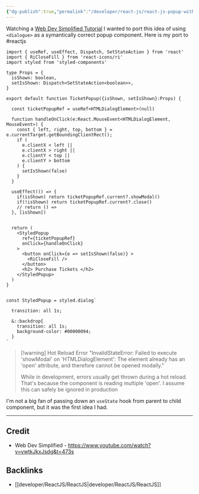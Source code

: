```yaml
---
{"dg-publish":true,"permalink":"/developer/react-js/react-js-popup-with-dialogue-modal/","noteIcon":""}
---
```


Watching a [Web Dev Simplified Tutorial](https://www.youtube.com/@WebDevSimplified) I wanted to port this idea of using `<dialogue>` as a symantically correct popup component. Here is my port to #reactjs 

```tsx
import { useRef, useEffect, Dispatch, SetStateAction } from 'react'
import { RiCloseFill } from 'react-icons/ri'
import styled from 'styled-components'

type Props = {
  isShown: boolean,
  setIsShown: Dispatch<SetStateAction<boolean>>,
}

export default function TicketPopup({isShown, setIsShown}:Props) {

  const ticketPopupRef = useRef<HTMLDialogElement>(null)

  function handleOnClick(e:React.MouseEvent<HTMLDialogElement, MouseEvent>) {
    const { left, right, top, bottom } = e.currentTarget.getBoundingClientRect();
    if (
      e.clientX < left ||
      e.clientX > right ||
      e.clientY < top ||
      e.clientY > bottom
    ) {
      setIsShown(false)
    }
  }

  useEffect(() => {
    if(isShown) return ticketPopupRef.current?.showModal()
    if(!isShown) return ticketPopupRef.current?.close()
    // return () =>
  }, [isShown])
  
  
  return (
    <StyledPopup 
      ref={ticketPopupRef}
      onClick={handleOnClick}
    >
      <button onClick={e => setIsShown(false)} > 
        <RiCloseFill />
      </button>
      <h2> Purchase Tickets </h2>
    </StyledPopup>
  )
}


const StyledPopup = styled.dialog`

  transition: all 1s;

  &::backdrop{
    transition: all 1s;
    background-color: #00000094;
  }
`
```


> [!warning] Hot Reload Error
> "InvalidStateError: Failed to execute 'showModal' on 'HTMLDialogElement': The element already has an 'open' attribute, and therefore cannot be opened modally."
> 
> While in development, errors usually get thrown during a hot reload. That's because the component is reading multiple 'open'. I assume this can safely be ignored in production

I'm not a big fan of passing down an `useState` hook from parent to  child component, but it was the first idea I had.

---
## Credit
- Web Dev Simplified - https://www.youtube.com/watch?v=ywtkJkxJsdg&t=473s

## Backlinks
- [[developer/ReactJS/ReactJS\|developer/ReactJS/ReactJS]]